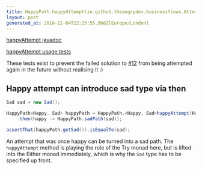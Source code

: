 ```yaml
---
title: HappyPath.happyAttempt(io.github.theangrydev.businessflows.Attempt<Happy>)
layout: post
generated_at: 2016-12-04T22:25:55.866Z[Europe/London]
---
```

[happyAttempt javadoc](https://oss.sonatype.org/service/local/repositories/releases/archive/io/github/theangrydev/business-flows/10.1.6/business-flows-10.1.6-javadoc.jar/!/io/github/theangrydev/businessflows/HappyPath.html#happyAttempt-io.github.theangrydev.businessflows.Attempt-)

[happyAttempt usage tests](https://github.com/theangrydev/business-flows/blob/business-flows-10.1.6/src/test/java/api/HappyAttemptApiTest.java)

These tests exist to prevent the failed solution to <a href="https://github.com/theangrydev/business-flows/issues/12">#12</a>
from being attempted again in the future without realising it :)

## Happy attempt can introduce sad type via then
```java
Sad sad = new Sad();

HappyPath<Happy, Sad> happyPath = HappyPath.<Happy, Sad>happyAttempt(Happy::new)
    .then(happy -> HappyPath.sadPath(sad));

assertThat(happyPath.getSad()).isEqualTo(sad);
```
An attempt that was once happy can be turned into a sad path.
The `happyAttempt` method is playing the role of the Try monad here, but is lifted into the Either monad immediately, which is why the `Sad` type has to be specified up front.

